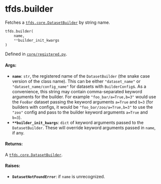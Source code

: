 <div itemscope itemtype="http://developers.google.com/ReferenceObject">
<meta itemprop="name" content="tfds.builder" />
<meta itemprop="path" content="Stable" />
</div>

# tfds.builder

Fetches a
<a href="../tfds/core/DatasetBuilder.md"><code>tfds.core.DatasetBuilder</code></a>
by string name.

``` python
tfds.builder(
    name,
    **builder_init_kwargs
)
```



Defined in [`core/registered.py`](https://github.com/tensorflow/datasets/tree/master/tensorflow_datasets/core/registered.py).

<!-- Placeholder for "Used in" -->

#### Args:

*   <b>`name`</b>: `str`, the registered name of the `DatasetBuilder` (the snake
    case version of the class name). This can be either `"dataset_name"` or
    `"dataset_name/config_name"` for datasets with `BuilderConfig`s. As a
    convenience, this string may contain comma-separated keyword arguments for
    the builder. For example `"foo_bar/a=True,b=3"` would use the `FooBar`
    dataset passing the keyword arguments `a=True` and `b=3` (for builders with
    configs, it would be `"foo_bar/zoo/a=True,b=3"` to use the `"zoo"` config
    and pass to the builder keyword arguments `a=True` and `b=3`).
*   <b>`**builder_init_kwargs`</b>: `dict` of keyword arguments passed to the
    `DatasetBuilder`. These will override keyword arguments passed in `name`, if
    any.

#### Returns:

A <a href="../tfds/core/DatasetBuilder.md"><code>tfds.core.DatasetBuilder</code></a>.


#### Raises:

* <b>`DatasetNotFoundError`</b>: if `name` is unrecognized.